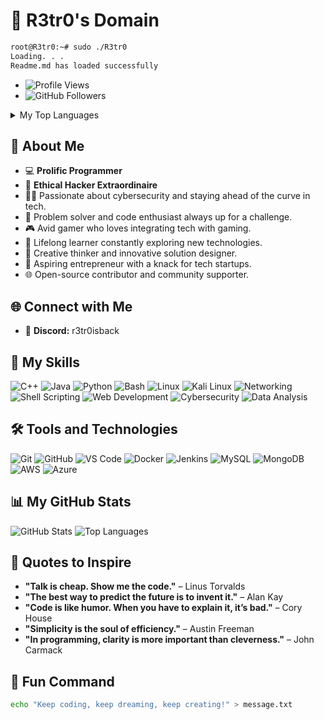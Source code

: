 # 👾 R3tr0's Domain
```bash
root@R3tr0:~# sudo ./R3tr0
Loading. . .
Readme.md has loaded successfully
```


- ![Profile Views](https://komarev.com/ghpvc/?username=R3tr0&color=blue)
- ![GitHub Followers](https://img.shields.io/github/followers/R3tr0?style=social)

<details>
<summary>My Top Languages</summary>

| Rank | Languages   |
|-----:|-------------|
|     1| Ducky Script|
|     2| Java        |
|     3| C++         |
|     4| Python      |
|     5| Bash        |

</details>

## 🔑 About Me

- 💻 **Prolific Programmer**
- 📛 **Ethical Hacker Extraordinaire**
- 🕵️‍♂️ Passionate about cybersecurity and staying ahead of the curve in tech.
- 🧩 Problem solver and code enthusiast always up for a challenge.
- 🎮 Avid gamer who loves integrating tech with gaming.
- 🌟 Lifelong learner constantly exploring new technologies.
- 🎨 Creative thinker and innovative solution designer.
- 🚀 Aspiring entrepreneur with a knack for tech startups.
- 🌐 Open-source contributor and community supporter.

## 🌐 Connect with Me

- 📮 **Discord:** r3tr0isback

## 🥇 My Skills

![C++](https://img.shields.io/badge/-C++-00599C?style=flat&logo=c&logoColor=white)
![Java](https://img.shields.io/badge/-Java-007396?style=flat&logo=java&logoColor=white)
![Python](https://img.shields.io/badge/-Python-3776AB?style=flat&logo=python&logoColor=white)
![Bash](https://img.shields.io/badge/-Bash-4EAA25?style=flat&logo=gnu-bash&logoColor=white)
![Linux](https://img.shields.io/badge/-Linux-FCC624?style=flat&logo=linux&logoColor=black)
![Kali Linux](https://img.shields.io/badge/-Kali%20Linux-557C94?style=flat&logo=kali-linux&logoColor=white)
![Networking](https://img.shields.io/badge/-Networking-0082C9?style=flat&logo=cisco&logoColor=white)
![Shell Scripting](https://img.shields.io/badge/-Shell%20Scripting-4EAA25?style=flat&logo=gnu-bash&logoColor=white)
![Web Development](https://img.shields.io/badge/-Web%20Development-E34F26?style=flat&logo=html5&logoColor=white)
![Cybersecurity](https://img.shields.io/badge/-Cybersecurity-2F4F4F?style=flat&logo=cybersecurity&logoColor=white)
![Data Analysis](https://img.shields.io/badge/-Data%20Analysis-FFD700?style=flat&logo=data&logoColor=black)

## 🛠️ Tools and Technologies

![Git](https://img.shields.io/badge/-Git-F05032?style=flat&logo=git&logoColor=white)
![GitHub](https://img.shields.io/badge/-GitHub-181717?style=flat&logo=github&logoColor=white)
![VS Code](https://img.shields.io/badge/-VS%20Code-007ACC?style=flat&logo=visual-studio-code&logoColor=white)
![Docker](https://img.shields.io/badge/-Docker-2496ED?style=flat&logo=docker&logoColor=white)
![Jenkins](https://img.shields.io/badge/-Jenkins-D24939?style=flat&logo=jenkins&logoColor=white)
![MySQL](https://img.shields.io/badge/-MySQL-4479A1?style=flat&logo=mysql&logoColor=white)
![MongoDB](https://img.shields.io/badge/-MongoDB-47A248?style=flat&logo=mongodb&logoColor=white)
![AWS](https://img.shields.io/badge/-AWS-232F3E?style=flat&logo=amazon-aws&logoColor=white)
![Azure](https://img.shields.io/badge/-Azure-0089D6?style=flat&logo=microsoft-azure&logoColor=white)

## 📊 My GitHub Stats
![GitHub Stats](https://github-readme-stats.vercel.app/api?username=R3tr0&show_icons=true&theme=radical)
![Top Languages](https://github-readme-stats.vercel.app/api/top-langs/?username=R3tr0&layout=compact&theme=radical)

## 💬 Quotes to Inspire

- **"Talk is cheap. Show me the code."** – Linus Torvalds
- **"The best way to predict the future is to invent it."** – Alan Kay
- **"Code is like humor. When you have to explain it, it’s bad."** – Cory House
- **"Simplicity is the soul of efficiency."** – Austin Freeman
- **"In programming, clarity is more important than cleverness."** – John Carmack

## 🎉 Fun Command

```bash
echo "Keep coding, keep dreaming, keep creating!" > message.txt
```
